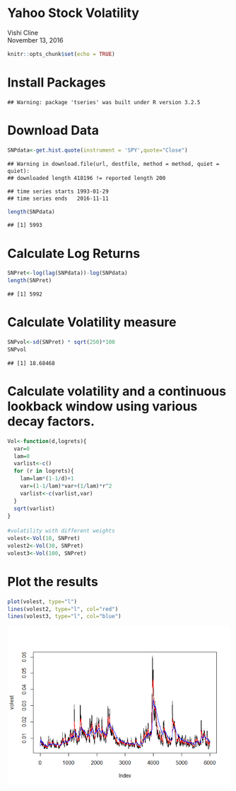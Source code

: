 # Yahoo Stock Volatility
Vishi Cline  
November 13, 2016  


```r
knitr::opts_chunk$set(echo = TRUE)
```

# Install Packages

```
## Warning: package 'tseries' was built under R version 3.2.5
```

# Download Data

```r
SNPdata<-get.hist.quote(instrument = 'SPY',quote="Close")
```

```
## Warning in download.file(url, destfile, method = method, quiet = quiet):
## downloaded length 418196 != reported length 200
```

```
## time series starts 1993-01-29
## time series ends   2016-11-11
```

```r
length(SNPdata)
```

```
## [1] 5993
```

# Calculate Log Returns

```r
SNPret<-log(lag(SNPdata))-log(SNPdata)
length(SNPret)
```

```
## [1] 5992
```

# Calculate Volatility measure

```r
SNPvol<-sd(SNPret) * sqrt(250)*100
SNPvol
```

```
## [1] 18.68468
```

# Calculate volatility and a continuous lookback window using various decay factors.

```r
Vol<-function(d,logrets){
  var=0
  lam=0
  varlist<-c()
  for (r in logrets){
    lam=lam*(1-1/d)+1
    var=(1-1/lam)*var+(1/lam)*r^2
    varlist<-c(varlist,var)
  }
  sqrt(varlist)
}

#volatility with different weights
volest<-Vol(10, SNPret)
volest2<-Vol(30, SNPret)
volest3<-Vol(100, SNPret)
```

# Plot the results

```r
plot(volest, type="l")
lines(volest2, type="l", col="red")
lines(volest3, type="l", col="blue")
```

![](LectureAssignment_files/figure-html/unnamed-chunk-6-1.png)<!-- -->
